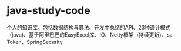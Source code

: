 # java-study-code
个人的知识库。包括数据结构与算法、开发中总结的API、23种设计模式（java)、基于阿里巴巴的EasyExcel库、IO、Netty框架（持续更新）、sa-Token、SpringSecurity
